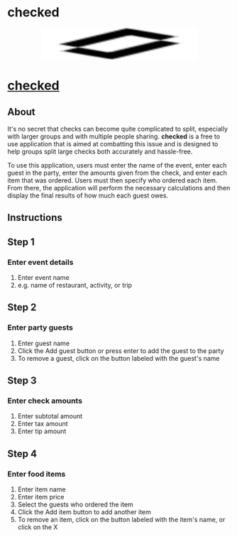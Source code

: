 # checked

<p align="center">
    <a href="https://checked.jagged-dev.vercel.app/" target="_blank">
        <img src="/assets/images/icons/logo.svg" alt="checked" width="350" height="70" style="max-width: 100%;">
        <h1>checked</h1>
    </a>
</p>

## About

It's no secret that checks can become quite complicated to split, especially with larger groups and with multiple people sharing. <b>checked</b> is a free to use application that is aimed at combatting this issue and is designed to help groups split large checks both accurately and hassle-free.

To use this application, users must enter the name of the event, enter each guest in the party, enter the amounts given from the check, and enter each item that was ordered. Users must then specify who ordered each item. From there, the application will perform the necessary calculations and then
display the final results of how much each guest owes.

## Instructions

## Step 1

### Enter event details

1. Enter event name
2. e.g. name of restaurant, activity, or trip

## Step 2

### Enter party guests

1. Enter guest name
2. Click the Add guest button or press enter to add the guest to the party
3. To remove a guest, click on the button labeled with the guest's name

## Step 3

### Enter check amounts

1. Enter subtotal amount
2. Enter tax amount
3. Enter tip amount

## Step 4

### Enter food items

1. Enter item name
2. Enter item price
3. Select the guests who ordered the item
4. Click the Add item button to add another item
5. To remove an item, click on the button labeled with the item's name, or click on the X
